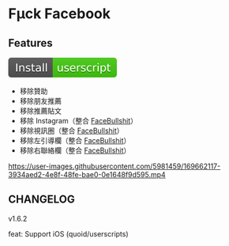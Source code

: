 # Fμck Facebook

## Features

[![Install-userscript-brightgreen](../Install-userscript-brightgreen.svg)](https://github.com/FlandreDaisuki/My-Browser-Extensions/raw/master/userscripts/FμckFacebook.user.js)

- 移除贊助
- 移除朋友推薦
- 移除推薦貼文
- 移除 Instagram（整合 [FaceBullshit](../../usercss/README.md#facebullshit)）
- 移除視訊圈（整合 [FaceBullshit](../../usercss/README.md#facebullshit)）
- 移除左引導欄（整合 [FaceBullshit](../../usercss/README.md#facebullshit)）
- 移除右聯絡欄（整合 [FaceBullshit](../../usercss/README.md#facebullshit)）

https://user-images.githubusercontent.com/5981459/169662117-3934aed2-4e8f-48fe-bae0-0e1648f9d595.mp4

## CHANGELOG

v1.6.2

feat: Support iOS (quoid/userscripts)
